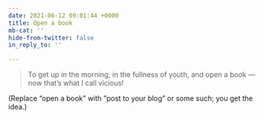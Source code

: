 ```yaml
---
date: 2021-06-12 09:01:44 +0000
title: Open a book
mb-cat: ''
hide-from-twitter: false
in_reply_to: ''

---
```

> To get up in the morning, in the fullness of youth, and open a book — now that’s what I call vicious!

(Replace “open a book” with ”post to your blog” or some such; you get the idea.)